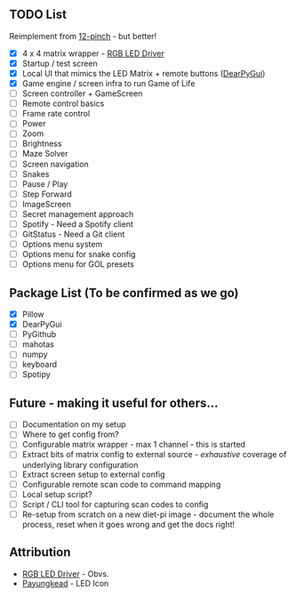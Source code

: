 ## TODO List

Reimplement from [12-pinch](https://github.com/null-loop/12-pinch) - but better!

* [x] 4 x 4 matrix wrapper - [RGB LED Driver](https://github.com/hzeller/rpi-rgb-led-matrix)
* [x] Startup / test screen
* [x] Local UI that mimics the LED Matrix + remote buttons ([DearPyGui](https://github.com/hoffstadt/DearPyGui))
* [x] Game engine / screen infra to run Game of Life
* [ ] Screen controller + GameScreen
* [ ] Remote control basics
* [ ] Frame rate control
* [ ] Power
* [ ] Zoom
* [ ] Brightness
* [ ] Maze Solver
* [ ] Screen navigation
* [ ] Snakes
* [ ] Pause / Play
* [ ] Step Forward
* [ ] ImageScreen
* [ ] Secret management approach
* [ ] Spotify - Need a Spotify client
* [ ] GitStatus - Need a Git client
* [ ] Options menu system
* [ ] Options menu for snake config
* [ ] Options menu for GOL presets

## Package List (To be confirmed as we go)

* [x] Pillow
* [x] DearPyGui
* [ ] PyGithub
* [ ] mahotas
* [ ] numpy
* [ ] keyboard
* [ ] Spotipy

## Future - making it useful for others...

* [ ] Documentation on my setup
* [ ] Where to get config from?
* [ ] Configurable matrix wrapper - max 1 channel - this is started
* [ ] Extract bits of matrix config to external source - _exhaustive_ coverage of underlying library configuration
* [ ] Extract screen setup to external config
* [ ] Configurable remote scan code to command mapping
* [ ] Local setup script?
* [ ] Script / CLI tool for capturing scan codes to config
* [ ] Re-setup from scratch on a new diet-pi image - document the whole process, reset when it goes wrong and get the docs right!

## Attribution

* [RGB LED Driver](https://github.com/hzeller/rpi-rgb-led-matrix) - Obvs.
* [Payungkead](https://www.flaticon.com/authors/payungkead) - LED Icon